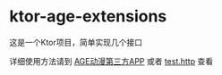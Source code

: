 # ktor-age-extensions
这是一个Ktor项目，简单实现几个接口

详细使用方法请到 [AGE动漫第三方APP](https://github.com/xihan123/AGE) 或者 [test.http](https://github.com/xihan123/ktor-age-extensions/blob/master/test.http) 查看


